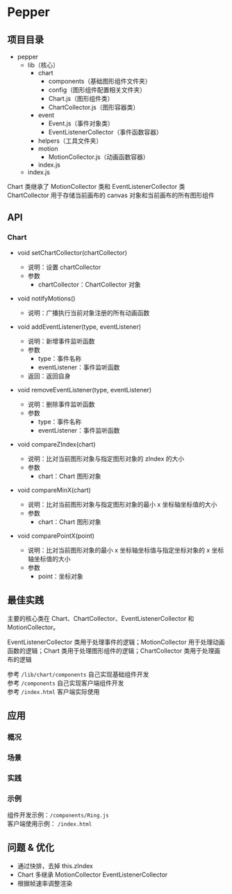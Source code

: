 # Pepper

## 项目目录

- pepper
  - lib（核心）
    - chart
      - components（基础图形组件文件夹）
      - config（图形组件配置相关文件夹）
      - Chart.js（图形组件类）
      - ChartCollector.js（图形容器类）
    - event
      - Event.js（事件对象类）
      - EventListenerCollector（事件函数容器）
    - helpers（工具文件夹）
    - motion
      - MotionCollector.js（动画函数容器）
    - index.js
  - index.js

Chart 类继承了 MotionCollector 类和 EventListenerCollector 类  
ChartCollector 用于存储当前画布的 canvas 对象和当前画布的所有图形组件

## API

### Chart

- void setChartCollector(chartCollector)
  - 说明：设置 chartCollector
  - 参数
    - chartCollector：ChartCollector 对象

- void notifyMotions()
  - 说明：广播执行当前对象注册的所有动画函数

- void addEventListener(type, eventListener)
  - 说明：新增事件监听函数
  - 参数
    - type：事件名称
    - eventListener：事件监听函数
  - 返回：返回自身

- void removeEventListener(type, eventListener)
  - 说明：删除事件监听函数
  - 参数
    - type：事件名称
    - eventListener：事件监听函数

- void compareZIndex(chart)
  - 说明：比对当前图形对象与指定图形对象的 zIndex 的大小
  - 参数
    - chart：Chart 图形对象

- void compareMinX(chart)
  - 说明：比对当前图形对象与指定图形对象的最小 x 坐标轴坐标值的大小
  - 参数
    - chart：Chart 图形对象

- void comparePointX(point)
  - 说明：比对当前图形对象的最小 x 坐标轴坐标值与指定坐标对象的 x 坐标轴坐标值的大小
  - 参数
    - point：坐标对象

## 最佳实践

主要的核心类在 Chart、ChartCollector、EventListenerCollector 和 MotionCollector。  

EventListenerCollector 类用于处理事件的逻辑；MotionCollector 用于处理动画函数的逻辑；Chart 类用于处理图形组件的逻辑；ChartCollector 类用于处理画布的逻辑

参考 `/lib/chart/components` 自己实现基础组件开发  
参考 `/components` 自己实现客户端组件开发  
参考 `/index.html` 客户端实际使用

## 应用

### 概况
### 场景
### 实践
### 示例

组件开发示例：`/components/Ring.js`  
客户端使用示例： `/index.html`

## 问题 & 优化

- 通过快排，去掉 this.zIndex
- Chart 多继承 MotionCollector EventListenerCollector
- 根据帧速率调整渲染
